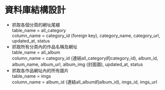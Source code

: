 # 資料庫結構設計  
* 抓取各個分頁的網址尾綴  
table_name = all_category  
column_name = category_id (foreign key), category_name, category_url, updated_at, status  
* 抓取所有分頁內的作品名稱及網址  
table_name = all_album  
column_name = category_id (連結all_category的category_id), album_id, album_name, album_url, album_img (封面圖), updated_at, status  
* 抓取各作品網址內的所有圖片  
table_name = imgs  
column_name = album_id (連結all_album的album_id), imgs_id, imgs_url  


